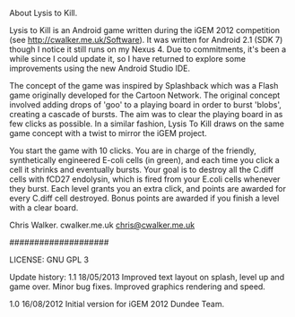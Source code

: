 About Lysis to Kill.

Lysis to Kill is an Android game written during the iGEM 2012 competition (see http://cwalker.me.uk/Software). It was written for Android 2.1 (SDK 7) though I notice it still runs on my Nexus 4. Due to commitments, it's been a while since I could update it, so I have returned to explore some improvements using the new Android Studio IDE.

The concept of the game was inspired by Splashback which was a Flash game originally developed for the Cartoon Network. The original concept involved adding drops of 'goo' to a playing board in order to burst 'blobs', creating a cascade of bursts. The aim was to clear the playing board in as few clicks as possible. In a similar fashion, Lysis To Kill draws on the same game concept with a twist to mirror the iGEM project.

You start the game with 10 clicks. You are in charge of the friendly, synthetically engineered E-coli cells (in green), and each time you click a cell it shrinks and eventually bursts. Your goal is to destroy all the C.diff cells with fCD27 endolysin, which is fired from your E.coli cells whenever they burst. Each level grants you an extra click, and points are awarded for every C.diff cell destroyed. Bonus points are awarded if you finish a level with a clear board.

Chris Walker.
cwalker.me.uk
chris@cwalker.me.uk

####################

LICENSE: GNU GPL 3

Update history:
1.1		18/05/2013
Improved text layout on splash, level up and game over.
Minor bug fixes. Improved graphics rendering and speed.

1.0		16/08/2012
Initial version for iGEM 2012 Dundee Team.